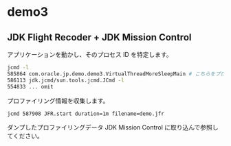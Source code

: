 # demo3

## JDK Flight Recoder + JDK Mission Control

アプリケーションを動かし、そのプロセス ID を特定します。

```bash
jcmd -l
585864 com.oracle.jp.demo.demo3.VirtualThreadMoreSleepMain # こちらをプロファイリング対象にする
586113 jdk.jcmd/sun.tools.jcmd.JCmd -l
554833 ... omit
```

プロファイリング情報を収集します。

```bash
jcmd 587908 JFR.start duration=1m filename=demo.jfr
```

ダンプしたプロファイリングデータ JDK Mission Control に取り込んで参照してください。
